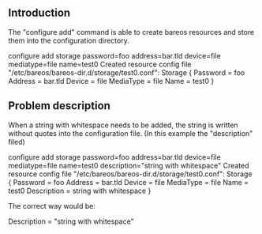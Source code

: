 ## Introduction

The "configure add" command is able to create bareos resources and store
them into the configuration directory.

configure add storage password=foo address=bar.tld device=file mediatype=file name=test0
Created resource config file "/etc/bareos/bareos-dir.d/storage/test0.conf":
Storage {
  Password = foo
  Address = bar.tld
  Device = file
  MediaType = file
  Name = test0
}

##  Problem description

When a string with whitespace needs to be added, the string is written without quotes into the configuration file.
(In this example the "description" filed)

configure add storage password=foo address=bar.tld device=file mediatype=file name=test0 description="string with whitespace"
Created resource config file "/etc/bareos/bareos-dir.d/storage/test0.conf":
Storage {
  Password = foo
  Address = bar.tld
  Device = file
  MediaType = file
  Name = test0
  Description = string with whitespace
}



The correct way would be:

  Description = "string with whitespace"


